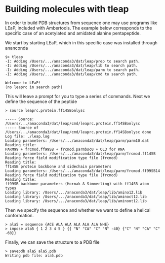 # Building molecules with tleap 
In order to build PDB structures from sequence
one may use programs like LEaP, included with
Ambertools. The example below corresponds to 
the specific case of an acetylated and amidated 
alanine pentapeptide.

We start by starting LEaP, which in this
specific case was installed through ananconda

```
$> tleap
-I: Adding /Users/.../anaconda3/dat/leap/prep to search path.
-I: Adding /Users/.../anaconda3/dat/leap/lib to search path.
-I: Adding /Users/.../anaconda3/dat/leap/parm to search path.
-I: Adding /Users/.../anaconda3/dat/leap/cmd to search path.

Welcome to LEaP!
(no leaprc in search path)
```

This will leave a prompt for you to type a series
of commands. Next we define the sequence of the peptide

```
> source leaprc.protein.ff14SBonlysc

----- Source: /Users/.../anaconda3/dat/leap/cmd/leaprc.protein.ff14SBonlysc
----- Source of /Users/.../anaconda3/dat/leap/cmd/leaprc.protein.ff14SBonlysc done
Log file: ./leap.log
Loading parameters: /Users/.../anaconda3/dat/leap/parm/parm10.dat
Reading title:
PARM99 + frcmod.ff99SB + frcmod.parmbsc0 + OL3 for RNA
Loading parameters: /Users/.../anaconda3/dat/leap/parm/frcmod.ff14SB
Reading force field modification type file (frcmod)
Reading title:
ff14SB protein backbone and sidechain parameters
Loading parameters: /Users/.../anaconda3/dat/leap/parm/frcmod.ff99SB14
Reading force field modification type file (frcmod)
Reading title:
ff99SB backbone parameters (Hornak & Simmerling) with ff14SB atom types
Loading library: /Users/.../anaconda3/dat/leap/lib/amino12.lib
Loading library: /Users/.../anaconda3/dat/leap/lib/aminoct12.lib
Loading library: /Users/.../anaconda3/dat/leap/lib/aminont12.lib
```

Then we specify the sequence and whether we want to define a helical conformation.
```
> ala5 = sequence {ACE ALA ALA ALA ALA ALA NHE}
> impose ala5 { 1 2 3 4 5 } {{ "N" "CA" "C" "N" -40} {"C" "N" "CA" "C" -60}}
```

Finally, we can save the structure to a PDB file
```
> savepdb ala5 ala5.pdb
Writing pdb file: ala5.pdb
```

